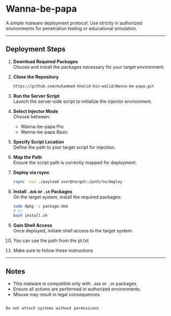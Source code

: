 
# Wanna-be-papa

A simple malware deployment protocol. Use strictly in authorized environments for penetration testing or educational simulation.

---

## Deployment Steps

1. **Download Required Packages**  
   Choose and install the packages necessary for your target environment.

2. **Clone the Repository**  
   ```bash
   https://github.com/muhammad-khalid-bin-walid/Wanna-be-papa.git
   ```

3. **Run the Server Script**  
   Launch the server-side script to initialize the injector environment.

4. **Select Injector Mode**  
   Choose between:
   - Wanna-be-papa Pro
   - Wanna-be-papa Basic

5. **Specify Script Location**  
   Define the path to your target script for injection.

6. **Map the Path**  
   Ensure the script path is correctly mapped for deployment.

7. **Deploy via rsync**  
   ```bash
   rsync -avz ./payload user@target:/path/to/deploy
   ```

8. **Install `.deb` or `.sh` Packages**  
   On the target system, install the required packages:
   ```bash
   sudo dpkg -i package.deb
   # or
   bash install.sh
   ```

9. **Gain Shell Access**  
   Once deployed, initiate shell access to the target system.
   
10. You can use the path from the pt.txt

11. Make sure to follow these instructions

---

## Notes

- This malware is compatible only with `.deb` or `.sh` packages.
- Ensure all actions are performed in authorized environments.
- Misuse may result in legal consequences.
```

Do not attack systems without permissions
